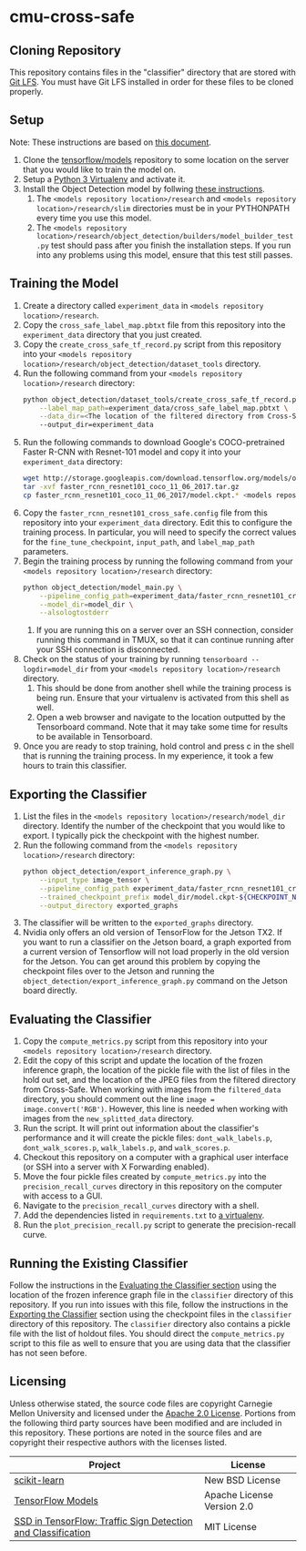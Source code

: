 # cmu-cross-safe

## Cloning Repository
This repository contains files in the "classifier" directory that are stored with [Git LFS](https://git-lfs.github.com).
You must have Git LFS installed in order for these files to be cloned properly.

## Setup
Note: These instructions are based on
[this document](https://github.com/tensorflow/models/blob/master/research/object_detection/g3doc/running_pets.md).

1. Clone the [tensorflow/models](https://github.com/tensorflow/models) repository to some location on the
   server that you would like to train the model on.
2. Setup a [Python 3 Virtualenv](https://packaging.python.org/guides/installing-using-pip-and-virtualenv) and activate it.
2. Install the Object Detection model by follwing [these instructions](https://github.com/tensorflow/models/blob/master/research/object_detection/g3doc/installation.md).
    1. The `<models repository location>/research` and `<models repository location>/research/slim` directories
       must be in your PYTHONPATH every time you use this model.
    2. The `<models repository location>/research/object_detection/builders/model_builder_test.py` test
       should pass after you finish the installation steps. If you run into any problems using this model,
       ensure that this test still passes.

## Training the Model
1. Create a directory called `experiment_data` in `<models repository location>/research`.
2. Copy the `cross_safe_label_map.pbtxt` file from this repository into the `experiment_data` directory that you just created.
3. Copy the `create_cross_safe_tf_record.py` script from this repository into your
   `<models repository location>/research/object_detection/dataset_tools` directory.
4. Run the following command from your `<models repository location>/research` directory:
   ``` bash
   python object_detection/dataset_tools/create_cross_safe_tf_record.py \
       --label_map_path=experiment_data/cross_safe_label_map.pbtxt \
       --data_dir=<The location of the filtered directory from Cross-Safe>
       --output_dir=experiment_data
   ```
5. Run the following commands to download Google's COCO-pretrained Faster R-CNN with Resnet-101 model and copy it into your
   `experiment_data` directory:
   ``` bash
   wget http://storage.googleapis.com/download.tensorflow.org/models/object_detection/faster_rcnn_resnet101_coco_11_06_2017.tar.gz
   tar -xvf faster_rcnn_resnet101_coco_11_06_2017.tar.gz
   cp faster_rcnn_resnet101_coco_11_06_2017/model.ckpt.* <models repository location>/research/experiment_data
   ```
6. Copy the `faster_rcnn_resnet101_cross_safe.config` file from this repository into your `experiment_data` directory. Edit
   this to configure the
   training process. In particular, you will need to specify the correct values for the `fine_tune_checkpoint`, `input_path`,
   and `label_map_path` parameters.
7. Begin the training process by running the following command from your `<models repository location>/research` directory:
   ``` bash
   python object_detection/model_main.py \
       --pipeline_config_path=experiment_data/faster_rcnn_resnet101_cross_safe.config \
       --model_dir=model_dir \
       --alsologtostderr
   ```
   1. If you are running this on a server over an SSH connection, consider running this command in TMUX, so that it can
      continue running after your SSH connection is disconnected.
8. Check on the status of your training by running `tensorboard --logdir=model_dir` from your
   `<models repository location>/research` directory.
   1. This should be done from another shell while the training process is being run. Ensure that your virtualenv is
      activated from this shell as well.
   2. Open a web browser and navigate to the location outputted by the Tensorboard command. Note that it may take some
      time for results to be available in Tensorboard.
9. Once you are ready to stop training, hold control and press c in the shell that is running the training process. In my
   experience, it took a few hours to train this classifier.

## Exporting the Classifier
1. List the files in the `<models repository location>/research/model_dir` directory. Identify the number of the checkpoint
   that you would like to export. I typically pick the checkpoint with the highest number.
2. Run the following command from the `<models repository location>/research` directory:
   ``` bash
   python object_detection/export_inference_graph.py \
       --input_type image_tensor \
       --pipeline_config_path experiment_data/faster_rcnn_resnet101_cross_safe.config \
       --trained_checkpoint_prefix model_dir/model.ckpt-${CHECKPOINT_NUMBER} \
       --output_directory exported_graphs
   ```
3. The classifier will be written to the `exported_graphs` directory.
4. Nvidia only offers an old version of TensorFlow for the Jetson TX2. If you want to run a classifier on the Jetson board,
   a graph exported from a current version of Tensorflow will not load properly in the old version for the Jetson. You can
   get around this problem by copying the checkpoint files over to the Jetson and running the
   `object_detection/export_inference_graph.py` command on the Jetson board directly.

## Evaluating the Classifier
1. Copy the `compute_metrics.py` script from this repository into your `<models repository location>/research` directory.
2. Edit the copy of this script and update the location of the frozen inference graph, the location
   of the pickle file with the list of files in the hold out set, and the location of the JPEG files from the filtered
   directory from Cross-Safe. When working with images from the `filtered_data` directory, you should comment out the line
   `image = image.convert('RGB')`. However, this line is needed when working with images from the `new_splitted_data` directory.
3. Run the script. It will print out information about the classifier's performance and it will create the pickle files:
   `dont_walk_labels.p`, `dont_walk_scores.p`, `walk_labels.p`, and `walk_scores.p`.
4. Checkout this repository on a computer with a graphical user interface (or SSH into a server with X Forwarding enabled).
5. Move the four pickle files created by `compute_metrics.py` into the `precision_recall_curves` directory in this
   repository on the computer with access to a GUI.
5. Navigate to the `precision_recall_curves` directory with a shell.
6. Add the dependencies listed in `requirements.txt` to
   [a virtualenv](https://packaging.python.org/guides/installing-using-pip-and-virtualenv/#using-requirements-files).
7. Run the `plot_precision_recall.py` script to generate the precision-recall curve.

## Running the Existing Classifier
Follow the instructions in the [Evaluating the Classifier section](#evaluating-the-classifier) using the location of the
frozen inference graph file in the `classifier` directory of this repository. If you run into issues with this file, follow
the instructions in the [Exporting the Classifier](#exporting-the-classifier) section using the checkpoint files in the
`classifier` directory of this repository. The `classifier` directory also contains a pickle file with the list of holdout
files. You should direct the `compute_metrics.py` script to this file as well to ensure that you are using data that the classifier has not seen before.

## Licensing
Unless otherwise stated, the source code files are copyright Carnegie Mellon University and licensed
under the [Apache 2.0 License](./LICENSE).
Portions from the following third party sources have
been modified and are included in this repository.
These portions are noted in the source files and are
copyright their respective authors with
the licenses listed.

| Project                                                      | License                    |
|--------------------------------------------------------------|----------------------------|
| [scikit-learn](https://github.com/scikit-learn/scikit-learn) | New BSD License            |
| [TensorFlow Models](https://github.com/tensorflow/models)    | Apache License Version 2.0 |
| [SSD in TensorFlow: Traffic Sign Detection and Classification](https://github.com/georgesung/ssd_tensorflow_traffic_sign_detection) | MIT License |